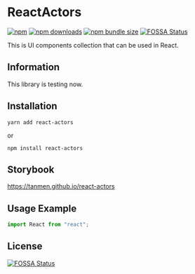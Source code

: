 # ReactActors
[![npm](https://img.shields.io/npm/v/react-actors)](https://www.npmjs.com/package/react-actors)
[![npm downloads](https://img.shields.io/npm/dt/react-actors)](https://www.npmjs.com/package/react-actors)
[![npm bundle size](https://img.shields.io/bundlephobia/min/react-actors)](https://www.npmjs.com/package/react-actors)
[![FOSSA Status](https://app.fossa.com/api/projects/custom%2B25020%2Fgithub.com%2Ftanmen%2Freact-actors.svg?type=shield)](https://app.fossa.com/projects/custom%2B25020%2Fgithub.com%2Ftanmen%2Freact-actors?ref=badge_shield)

This is UI components collection that can be used in React.

## Information
This library is testing now.

## Installation
```
yarn add react-actors
```
or
```
npm install react-actors
```

## Storybook
https://tanmen.github.io/react-actors

## Usage Example
```typescript jsx
import React from "react";
```

## License
[![FOSSA Status](https://app.fossa.com/api/projects/custom%2B25020%2Fgithub.com%2Ftanmen%2Freact-actors.svg?type=large)](https://app.fossa.com/projects/custom%2B25020%2Fgithub.com%2Ftanmen%2Freact-actors?ref=badge_large)
